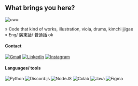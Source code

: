 ## What brings you here? 
<img alt="uwu" align="center" src="https://i.giphy.com/media/uRPaR4nAKn2HC/giphy.webp">
<!-- <img align="right" src='https://i.giphy.com/media/y93slPbDMdeXJQONHa/giphy.webp' width='200"'> -->

»  Code that kind of works, illustration, viola, drums, kimchi jjigae\
»  Eng/ 廣東話/ 普通話 ok

#### Contact
<a href="mailto:txxshalott@gmail.com">![Gmail](https://img.shields.io/badge/Email-D14836?style=for-the-badge&logo=Gmail&logoColor=white)</a>
<a href="https://www.linkedin.com/in/shalott-t/">![LinkedIn](https://img.shields.io/badge/LinkedIn-0077B5?style=for-the-badge&logo=linkedin&logoColor=white)</a>
<a href="https://www.instagram.com/txxshalott">![Instagram](https://img.shields.io/badge/Instagram-bc2a8d?style=for-the-badge&logo=instagram&logoColor=white)</a> 

#### Languages/ tools
![Python](https://img.shields.io/badge/python-3670A0?style=for-the-badge&logo=python&logoColor=ffdd54)
![Discord.js](https://img.shields.io/badge/Discord.js-7289d9?style=for-the-badge&logo=discord&logoColor=white)
![NodeJS](https://img.shields.io/badge/node.js-6DA55F?style=for-the-badge&logo=node.js&logoColor=white)
![Colab](https://img.shields.io/badge/Colab-F9AB00?style=for-the-badge&logo=googlecolab&logoColor=white)
![Java](https://img.shields.io/badge/Java-ED8B00?style=for-the-badge&logo=java&logoColor=white)
![Figma](https://img.shields.io/badge/Figma-FF7262?style=for-the-badge&logo=figma&logoColor=white)
